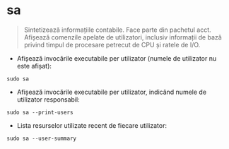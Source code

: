 # sa

> Sintetizează informațiile contabile. Face parte din pachetul acct.
> Afișează comenzile apelate de utilizatori, inclusiv informații de bază privind timpul de procesare petrecut de CPU și ratele de I/O.

- Afișează invocările executabile per utilizator (numele de utilizator nu este afișat):

`sudo sa`

- Afișează invocările executabile per utilizator, indicând numele de utilizator responsabil:

`sudo sa --print-users`

- Lista resurselor utilizate recent de fiecare utilizator:

`sudo sa --user-summary`
